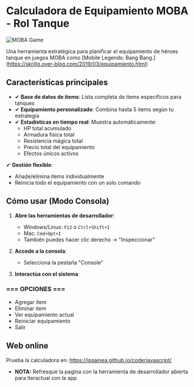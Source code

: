 # Calculadora de Equipamiento MOBA - Rol Tanque

![MOBA Game](https://img.icons8.com/color/96/000000/controller.png)

Una herramienta estratégica para planificar el equipamiento de héroes tanque en juegos MOBA como [Mobile Legends: Bang Bang.]
(https://skrillg.over-blog.com/2019/03/equipamiento.html)
## Características principales

- ✔ **Base de datos de items**: Lista completa de items específicos para tanques
- ✔ **Equipamiento personalizado**: Combina hasta 5 items según tu estrategia
- ✔ **Estadísticas en tiempo real**: Muestra automáticamente:
   - HP total acumulado
   - Armadura física total
   - Resistencia mágica total
   - Precio total del equipamiento
   - Efectos únicos activos

✔ **Gestión flexible**:
   - Añade/elimina items individualmente
   - Reinicia todo el equipamiento con un solo comando

## Cómo usar (Modo Consola)

1. **Abre las herramientas de desarrollador**:
   - Windows/Linux: `F12` o `Ctrl+Shift+I`
   - Mac: `Cmd+Opt+I`
   - También puedes hacer clic derecho → "Inspeccionar"

2. **Accede a la consola**:
   - Selecciona la pestaña "Console"

3. **Interactúa con el sistema**:
### === OPCIONES ===
- Agregar item
- Eliminar item
- Ver equipamiento actual
- Reiniciar equipamiento
- Salir

## Web online

Prueba la calculadora en: https://jpsainea.github.io/coderjavascript/
- **NOTA:** Refresque la pagina con la herramienta de desarrollador abierta para iteractual con la app
